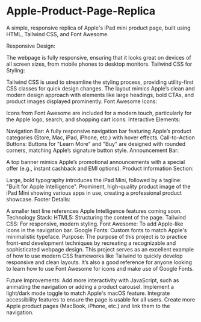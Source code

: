 # Apple-Product-Page-Replica
A simple, responsive replica of Apple's iPad mini product page, built using HTML, Tailwind CSS, and Font Awesome.


Responsive Design:

The webpage is fully responsive, ensuring that it looks great on devices of all screen sizes, from mobile phones to desktop monitors.
Tailwind CSS for Styling:

Tailwind CSS is used to streamline the styling process, providing utility-first CSS classes for quick design changes.
The layout mimics Apple’s clean and modern design approach with elements like large headings, bold CTAs, and product images displayed prominently.
Font Awesome Icons:

Icons from Font Awesome are included for a modern touch, particularly for the Apple logo, search, and shopping cart icons.
Interactive Elements:

Navigation Bar: A fully responsive navigation bar featuring Apple’s product categories (Store, Mac, iPad, iPhone, etc.) with hover effects.
Call-to-Action Buttons: Buttons for "Learn More" and "Buy" are designed with rounded corners, matching Apple’s signature button style.
Announcement Bar:

A top banner mimics Apple’s promotional announcements with a special offer (e.g., instant cashback and EMI options).
Product Information Section:

Large, bold typography introduces the iPad Mini, followed by a tagline: "Built for Apple Intelligence".
Prominent, high-quality product image of the iPad Mini showing various apps in use, creating a professional product showcase.
Footer Details:

A smaller text line references Apple Intelligence features coming soon.
Technology Stack:
HTML5: Structuring the content of the page.
Tailwind CSS: For responsive, modern styling.
Font Awesome: To add Apple-like icons in the navigation bar.
Google Fonts: Custom fonts to match Apple's minimalistic typeface.
Purpose:
The purpose of this project is to practice front-end development techniques by recreating a recognizable and sophisticated webpage design. This project serves as an excellent example of how to use modern CSS frameworks like Tailwind to quickly develop responsive and clean layouts. It’s also a good reference for anyone looking to learn how to use Font Awesome for icons and make use of Google Fonts.

Future Improvements:
Add more interactivity with JavaScript, such as animating the navigation or adding a product carousel.
Implement a light/dark mode toggle to match Apple's macOS feature.
Integrate accessibility features to ensure the page is usable for all users.
Create more Apple product pages (MacBook, iPhone, etc.) and link them to the navigation.
